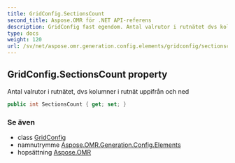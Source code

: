 ```yaml
---
title: GridConfig.SectionsCount
second_title: Aspose.OMR för .NET API-referens
description: GridConfig fast egendom. Antal valrutor i rutnätet dvs kolumner i rutnät uppifrån och ned
type: docs
weight: 120
url: /sv/net/aspose.omr.generation.config.elements/gridconfig/sectionscount/
---
```

## GridConfig.SectionsCount property

Antal valrutor i rutnätet, dvs kolumner i rutnät uppifrån och ned

```csharp
public int SectionsCount { get; set; }
```

### Se även

* class [GridConfig](../)
* namnutrymme [Aspose.OMR.Generation.Config.Elements](../../gridconfig/)
* hopsättning [Aspose.OMR](../../../)


